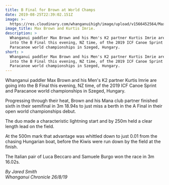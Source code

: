 ```yaml
---
title: B Final for Brown at World Champs
date: 2019-08-25T22:39:02.151Z
image: >-
  https://res.cloudinary.com/whanganuihigh/image/upload/v1566452564/Max_Brown_Chron_22.8.19.jpg
image_title: Max Brown and Kurtis Imrie.
description: >
  Whanganui paddler Max Brown and his Men's K2 partner Kurtis Imrie are going
  into the B Final this evening, NZ time, of the 2019 ICF Canoe Sprint and
  Paracanoe world championships in Szeged, Hungary.
short: >
  Whanganui paddler Max Brown and his Men's K2 partner Kurtis Imrie are going
  into the B Final this evening, NZ time, of the 2019 ICF Canoe Sprint and
  Paracanoe world championships in Szeged, Hungary.
---
```

Whanganui paddler Max Brown and his Men's K2 partner Kurtis Imrie are going into the B Final this evening, NZ time, of the 2019 ICF Canoe Sprint and Paracanoe world championships in Szeged, Hungary.



Progressing through their heat, Brown and his Mana club partner finished sixth in their semifinal in 3m 18.94s to just miss a berth in the A Final in their open world championships debut.



The duo made a characteristic lightning start and by 250m held a clear length lead on the field.



At the 500m mark that advantage was whittled down to just 0.01 from the chasing Hungarian boat, before the Kiwis were run down by the field at the finish.

The Italian pair of Luca Beccaro and Samuele Burgo won the race in 3m 16.02s.

_By Jared Smith_  
_Whanganui Chronicle 26/8/19_
